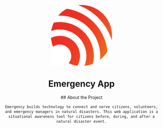 <div id="top">
  <div align="center">
    <a href="https://app.emergency.company">
      <img src="logo.png" alt="Logo" height="200">
    </a>
    <h1 align="center">Emergency App</h1>
  </div>

  <div align="center">
    ## About the Project

    Emergency builds technology to connect and serve citizens, volunteers, and emergency managers in natural disasters. This web application is a situational awareness tool for citizens before, during, and after a natural disaster event.
  </div>

</div>